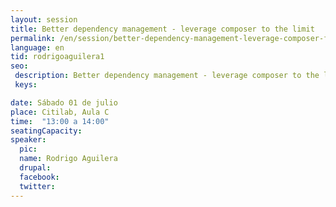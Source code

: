 ```yaml
---
layout: session
title: Better dependency management - leverage composer to the limit
permalink: /en/session/better-dependency-management-leverage-composer-for-good/
language: en
tid: rodrigoaguilera1
seo:
 description: Better dependency management - leverage composer to the limit
 keys:

date: Sábado 01 de julio
place: Citilab, Aula C
time:  "13:00 a 14:00"
seatingCapacity:
speaker:
  pic:
  name: Rodrigo Aguilera
  drupal:
  facebook:
  twitter:
---
```

